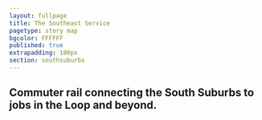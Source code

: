 ```yaml
---
layout: fullpage
title: The Southeast Service
pagetype: story map
bgcolor: FFFFFF
published: true
extrapadding: 100px
section: southsuburbs
---
```

<div class="mapstage"></div>

## Commuter rail connecting the South Suburbs to jobs in the Loop and beyond.
